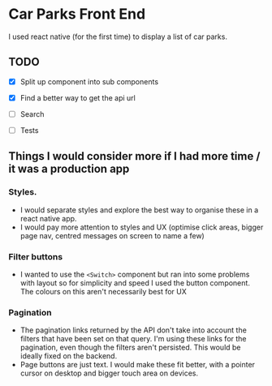# Car Parks Front End

I used react native (for the first time) to display a list of car parks.

## TODO

- [x] Split up component into sub components
- [x] Find a better way to get the api url
- [ ] Search
- [ ] Tests


## Things I would consider more if I had more time / it was a production app

### Styles. 

- I would separate styles and explore the best way to organise these in a react native app.
- I would pay more attention to styles and UX (optimise click areas, bigger page nav, centred messages on screen to name a few)

### Filter buttons

- I wanted to use the `<Switch>` component but ran into some problems with layout so for simplicity and speed I used the button component. The colours on this aren't necessarily best for UX

### Pagination

- The pagination links returned by the API don't take into account the filters that have been set on that query. I'm using these links for the pagination, even though the filters aren't persisted. This would be ideally fixed on the backend.
- Page buttons are just text. I would make these fit better, with a pointer cursor on desktop and bigger touch area on devices.



